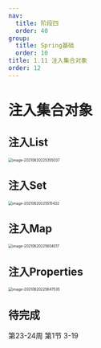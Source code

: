 ```yaml
---
nav:
  title: 阶段四
  order: 40
group:
  title: Spring基础
  order: 10
title: 1.11 注入集合对象
order: 12
---
```


# 注入集合对象

## 注入List

<img src="https://wsk-mweb.oss-cn-hangzhou.aliyuncs.com/ipic/2021-06-20-145359.png" alt="image-20210620225355037" style="zoom:50%;" />

## 注入Set

<img src="https://wsk-mweb.oss-cn-hangzhou.aliyuncs.com/ipic/2021-06-20-145519.png" alt="image-20210620225515432" style="zoom:50%;" />

## 注入Map

<img src="https://wsk-mweb.oss-cn-hangzhou.aliyuncs.com/ipic/2021-06-20-145608.png" alt="image-20210620225604017" style="zoom:50%;" />

## 注入Properties

<img src="https://wsk-mweb.oss-cn-hangzhou.aliyuncs.com/ipic/2021-06-20-145651.png" alt="image-20210620225647535" style="zoom:50%;" />

## 待完成

第23-24周 第1节 3-19